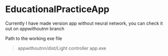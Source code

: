 # EducationalPracticeApp

Currently I have made version app without neural network, you can check it out on *appwithoutnn* branch

Path to the working exe file
> appwithoutnn/dist/Light controller app.exe
